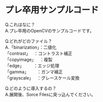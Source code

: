 # プレ卒用サンプルコード
Q.これはなに？  
A.プレ卒用のOpenCVのサンプルコードです。  
  
  
Q.どれがどのファイル？  
A.「binarization」：二値化  
  「contrast」    ：コントラスト補正  
  「copyimage」   ：複製  
  「edge」        ：エッジ処理  
  「gamma」       ：ガンマ補正  
  「grayscale」   ：グレースケール変換  
  
  
Q.どのように導入するの？  
A.展開後、Sorce Filesに突っ込んでください。  
